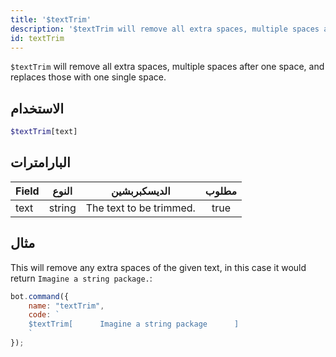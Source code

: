 ```yaml
---
title: '$textTrim'
description: '$textTrim will remove all extra spaces, multiple spaces after one space, and replaces those with one single space.'
id: textTrim
---
```


`$textTrim` will remove all extra spaces, multiple spaces after one space, and replaces those with one single space.

## الاستخدام

```php
$textTrim[text]
```

## البارامترات

| Field | النوع  | الديسكبربشين            | مطلوب |
| ----- | ------ | ----------------------- |:-----:|
| text  | string | The text to be trimmed. | true  |

## مثال

This will remove any extra spaces of the given text, in this case it would return `Imagine a string package.`:

```javascript
bot.command({
    name: "textTrim",
    code: `
    $textTrim[      Imagine a string package      ]
    `
});
```